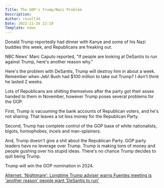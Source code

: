 ```yaml
---
Title: The GOP's Trump/Nazi Problem
Description: 
Author: revolt3d
Date: 2022-11-26 22:19
Template: news
---
```

Donald Trump reportedly had dinner with Kanye and some of his Nazi buddies this week, and Republicans are freaking out. 

NBC News' Marc Caputo reported, "If people are looking at DeSantis to run against Trump, here's another reason why."

Here's the problem with DeSantis, Trump will destroy him in about a week. Remember when Jeb! Bush had $100 million to take out Trump? I don't think he lasted 2 weeks. 

Lots of Republicans are shitting themselves after the party got their asses handed to them in November, however Trump poses several problems for the GOP.

First, Trump is vacuuming the bank accounts of Republican voters, and he's not sharing. That leaves a lot less money for the Republican Party.

Second, Trump has complete control of the GOP base of white nationalists, bigots, homophobes, incels and man-splainers. 

And, Trump doesn't give a shit about the Republican Party. GOP party leaders have no leverage over Trump. Trump is making tons of money and people gushing over his stupid ideas. There's no chance Trump decides to quit being Trump.

Trump will win the GOP nomination in 2024.

[Alternet: 'Nightmare': Longtime Trump adviser warns Fuentes meeting is 'another reason' people want 'DeSantis to run'](https://www.alternet.org/2022/11/nick-fuentes-trump/)